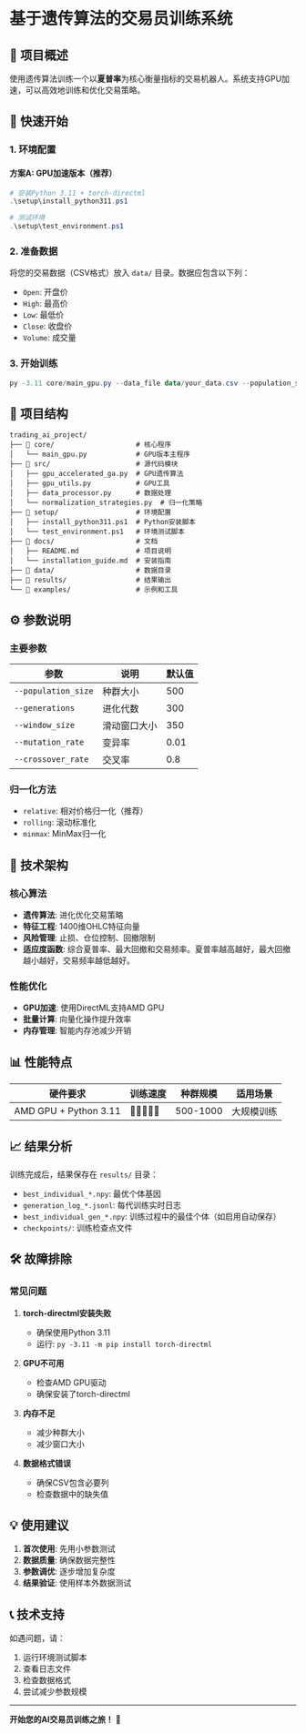 # 基于遗传算法的交易员训练系统

## 🎯 项目概述

使用遗传算法训练一个以**夏普率**为核心衡量指标的交易机器人。系统支持GPU加速，可以高效地训练和优化交易策略。

## 🚀 快速开始

### 1. 环境配置

#### 方案A: GPU加速版本（推荐）
```powershell
# 安装Python 3.11 + torch-directml
.\setup\install_python311.ps1

# 测试环境
.\setup\test_environment.ps1
```


### 2. 准备数据

将您的交易数据（CSV格式）放入 `data/` 目录。数据应包含以下列：
- `Open`: 开盘价
- `High`: 最高价
- `Low`: 最低价
- `Close`: 收盘价
- `Volume`: 成交量

### 3. 开始训练

```powershell
py -3.11 core/main_gpu.py --data_file data/your_data.csv --population_size 500 --generations 300
```

## 📁 项目结构

```
trading_ai_project/
├── 📁 core/                    # 核心程序
│   └── main_gpu.py            # GPU版本主程序
├── 📁 src/                     # 源代码模块
│   ├── gpu_accelerated_ga.py  # GPU遗传算法
│   ├── gpu_utils.py           # GPU工具
│   ├── data_processor.py      # 数据处理
│   └── normalization_strategies.py  # 归一化策略
├── 📁 setup/                   # 环境配置
│   ├── install_python311.ps1  # Python安装脚本
│   └── test_environment.ps1   # 环境测试脚本
├── 📁 docs/                    # 文档
│   ├── README.md              # 项目说明
│   └── installation_guide.md  # 安装指南
├── 📁 data/                    # 数据目录
├── 📁 results/                 # 结果输出
└── 📁 examples/                # 示例和工具
```

## ⚙️ 参数说明

### 主要参数

| 参数 | 说明 | 默认值 |
|------|------|--------|
| `--population_size` | 种群大小 | 500 |
| `--generations` | 进化代数 | 300 |
| `--window_size` | 滑动窗口大小 | 350 |
| `--mutation_rate` | 变异率 | 0.01 |
| `--crossover_rate` | 交叉率 | 0.8 |

### 归一化方法

- `relative`: 相对价格归一化（推荐）
- `rolling`: 滚动标准化
- `minmax`: MinMax归一化

## 🔧 技术架构

### 核心算法
- **遗传算法**: 进化优化交易策略
- **特征工程**: 1400维OHLC特征向量
- **风险管理**: 止损、仓位控制、回撤限制
- **适应度函数**: 综合夏普率、最大回撤和交易频率。夏普率越高越好，最大回撤越小越好，交易频率越低越好。

### 性能优化
- **GPU加速**: 使用DirectML支持AMD GPU
- **批量计算**: 向量化操作提升效率
- **内存管理**: 智能内存池减少开销

## 📊 性能特点

| 硬件要求 | 训练速度 | 种群规模 | 适用场景 |
|----------|----------|----------|----------|
| AMD GPU + Python 3.11 | 🚀🚀🚀🚀🚀 | 500-1000 | 大规模训练 |

## 📈 结果分析

训练完成后，结果保存在 `results/` 目录：

- `best_individual_*.npy`: 最优个体基因
- `generation_log_*.jsonl`: 每代训练实时日志
- `best_individual_gen_*.npy`: 训练过程中的最佳个体（如启用自动保存）
- `checkpoints/`: 训练检查点文件

## 🛠️ 故障排除

### 常见问题

1. **torch-directml安装失败**
   - 确保使用Python 3.11
   - 运行: `py -3.11 -m pip install torch-directml`

2. **GPU不可用**
   - 检查AMD GPU驱动
   - 确保安装了torch-directml

3. **内存不足**
   - 减少种群大小
   - 减少窗口大小

4. **数据格式错误**
   - 确保CSV包含必要列
   - 检查数据中的缺失值

## 💡 使用建议

1. **首次使用**: 先用小参数测试
2. **数据质量**: 确保数据完整性
3. **参数调优**: 逐步增加复杂度
4. **结果验证**: 使用样本外数据测试

## 📞 技术支持

如遇问题，请：
1. 运行环境测试脚本
2. 查看日志文件
3. 检查数据格式
4. 尝试减少参数规模

---

**开始您的AI交易员训练之旅！** 🚀